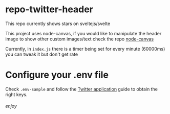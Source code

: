 # repo-twitter-header

This repo currently shows stars on sveltejs/svelte

This project uses node-canvas, if you would like to manipulate the header image to show other custom images/text check the repo [node-canvas](https://github.com/Automattic/node-canvas)


Currently, in `index.js` there is a timer being set for every minute (60000ms) you can tweak it but don't get rate


# Configure your .env file

Check `.env-sample` and follow the [Twitter application](https://developer.twitter.com/) guide to obtain the right keys.








###### enjoy

